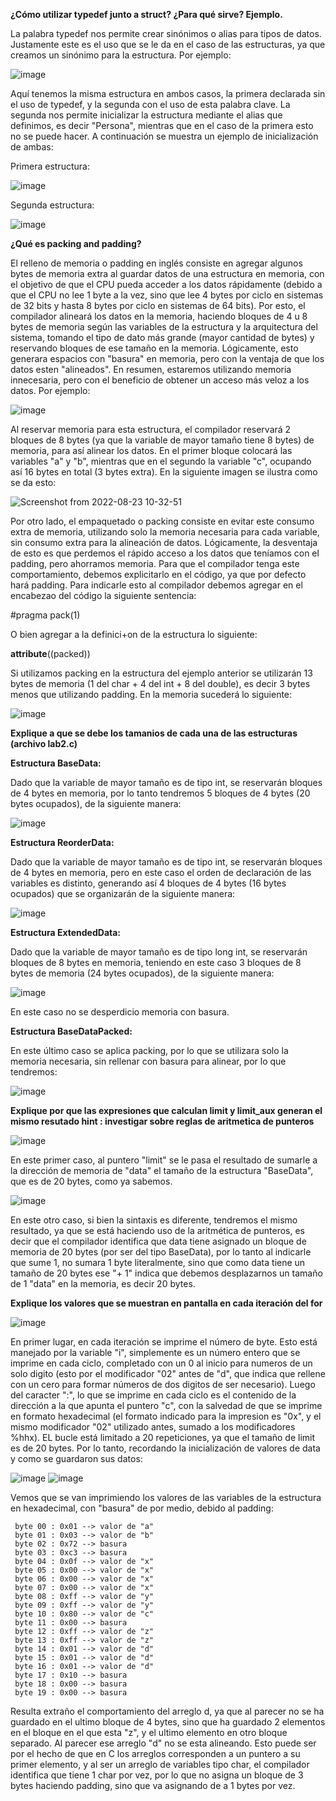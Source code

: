 **¿Cómo utilizar typedef junto a struct? ¿Para qué sirve? Ejemplo.**

   La palabra typedef nos permite crear sinónimos o alias para tipos de datos. Justamente este es el uso que se le da en el caso de las estructuras, ya que creamos un sinónimo para la estructura.
   Por ejemplo:
   
![image](https://user-images.githubusercontent.com/65351453/186173077-5ae5024c-9968-4531-a158-04b8e424258b.png)

   Aquí tenemos la misma estructura en ambos casos, la primera declarada sin el uso de typedef, y la segunda con el uso de esta palabra clave. La segunda nos permite inicializar la estructura mediante el alias que definimos, es decir "Persona", mientras que en el caso de la primera esto no se puede hacer. A continuación se muestra un ejemplo de inicialización de ambas:

   Primera estructura:

![image](https://user-images.githubusercontent.com/65351453/186173292-79693f1d-ee85-4d6a-962c-5ca04bddc762.png)

   Segunda estructura:

![image](https://user-images.githubusercontent.com/65351453/186173378-9fe25ae4-fba4-4979-816f-641063dde09c.png)

**¿Qué es packing and padding?**

   El relleno de memoria o padding en inglés consiste en agregar algunos bytes de memoria extra al guardar datos de una estructura en memoria, con el objetivo de que el CPU pueda acceder a los datos rápidamente (debido a que el CPU no lee 1 byte a la vez, sino que lee 4 bytes por ciclo en sistemas de 32 bits y hasta 8 bytes por ciclo en sistemas de 64 bits). Por esto, el compilador alineará los datos en la memoria, haciendo bloques de 4 u 8 bytes de memoria según las variables de la estructura y la arquitectura del sistema, tomando el tipo de dato más grande (mayor cantidad de bytes) y reservando bloques de ese tamaño en la memoria. Lógicamente, esto generara espacios con "basura" en memoria, pero con  la ventaja de que los datos esten "alineados". En resumen, estaremos utilizando memoria innecesaria, pero con el beneficio de obtener un acceso más veloz a los datos. Por ejemplo:

![image](https://user-images.githubusercontent.com/65351453/186173544-7345b671-c1fe-48bf-a031-269f815e5569.png)

   Al reservar memoria para esta estructura, el compilador reservará 2 bloques de 8 bytes (ya que la variable de mayor tamaño tiene 8 bytes) de memoria, para así alinear los datos. En el primer bloque colocará las variables "a" y "b", mientras que en el segundo la variable "c", ocupando así 16 bytes en total (3 bytes extra). En la siguiente imagen se ilustra como se da esto:

![Screenshot from 2022-08-23 10-32-51](https://user-images.githubusercontent.com/65351453/186171525-0002ed41-29ed-439b-9192-a4b218323194.png)

   Por otro lado, el empaquetado o packing consiste en evitar este consumo extra de memoria, utilizando solo la memoria necesaria para cada variable, sin consumo extra para la alineación de datos. Lógicamente, la desventaja de esto es que perdemos el rápido acceso a los datos que teníamos con el padding, pero ahorramos memoria. Para que el compilador tenga este comportamiento, debemos explicitarlo en el código, ya que por defecto hará padding. Para indicarle esto al compilador debemos agregar en el encabezao del código la siguiente sentencia:

#pragma pack(1)

   O bien agregar a la definici+on de la estructura lo siguiente:

__attribute__((packed))

   Si utilizamos packing en la estructura del ejemplo anterior se utilizarán 13 bytes de memoria (1 del char + 4 del int + 8 del double), es decir 3 bytes menos que utilizando padding. En la memoria sucederá lo siguiente:

![image](https://user-images.githubusercontent.com/65351453/186173919-fa2b6f1d-baab-4503-aef3-05cbba6fcf63.png)

**Explique a que se debe los tamanios de cada una de las estructuras (archivo lab2.c)**

**Estructura BaseData:**

   Dado que la variable de mayor tamaño es de tipo int, se reservarán bloques de 4 bytes en memoria, por lo tanto tendremos 5 bloques de 4 bytes (20 bytes ocupados), de la siguiente manera:
   
   ![image](https://user-images.githubusercontent.com/65351453/186180176-2ff7aebf-2f7f-4e51-beae-ee68803c310e.png)

**Estructura ReorderData:**

   Dado que la variable de mayor tamaño es de tipo int, se reservarán bloques de 4 bytes en memoria, pero en este caso el orden de declaración de las variables es distinto, generando así 4 bloques de 4 bytes (16 bytes ocupados) que se organizarán de la siguiente manera:
   
   ![image](https://user-images.githubusercontent.com/65351453/186180343-0368799e-e7d1-40ed-ae8b-0bec5b358648.png)

**Estructura ExtendedData:**

   Dado que la variable de mayor tamaño es de tipo long int, se reservarán bloques de 8 bytes en memoria, teniendo en este caso 3 bloques de 8 bytes de memoria (24 bytes ocupados), de la siguiente manera:
   
   ![image](https://user-images.githubusercontent.com/65351453/186181248-0eb48fe0-2c3c-4653-bd1e-634532a140d7.png)

   En este caso no se desperdicio memoria con basura.
   
**Estructura BaseDataPacked:**

   En este último caso se aplica packing, por lo que se utilizara solo la memoria necesaria, sin rellenar con basura para alinear, por lo que tendremos:
   
   ![image](https://user-images.githubusercontent.com/65351453/186182358-74881ec3-6abb-435e-88f8-271d32f747c3.png)

**Explique por que las expresiones que calculan  limit y limit_aux generan el mismo resutado
hint : investigar sobre reglas de aritmetica de punteros**

![image](https://user-images.githubusercontent.com/65351453/186182674-2929ea00-219e-4f3c-a5bf-dd951f541102.png)

   En este primer caso, al puntero "limit" se le pasa el resultado de sumarle a la dirección de memoria de "data" el tamaño de la estructura "BaseData", que es de 20 bytes, como ya sabemos.
   
![image](https://user-images.githubusercontent.com/65351453/186182922-dee5cbee-836a-4dc3-92f2-cabff4da6c13.png)

   En este otro caso, si bien la sintaxis es diferente, tendremos el mismo resultado, ya que se está haciendo uso de la aritmética de punteros, es decir que el compilador identifica que data tiene asignado un bloque de memoria de 20 bytes (por ser del tipo BaseData), por lo tanto al indicarle que sume 1, no sumara 1 byte literalmente, sino que como data tiene un tamaño de 20 bytes ese "+ 1" indica que debemos desplazarnos un tamaño de 1 "data" en la memoria, es decir 20 bytes.
   
**Explique los valores que se muestran en pantalla en cada iteración del for**

![image](https://user-images.githubusercontent.com/65351453/186183465-5b3f6e1b-44cf-4ead-9c22-3a3382710151.png)

   En primer lugar, en cada iteración se imprime el número de byte. Esto está manejado por la variable "i", simplemente es un número entero que se imprime en cada ciclo, completado con un 0 al inicio para numeros de un solo digito (esto por el modificador "02" antes de "d", que indica que rellene con un cero para formar números de dos digitos de ser necesario). Luego del caracter ":", lo que se imprime en cada ciclo es el contenido de la dirección a la que apunta el puntero "c", con la salvedad de que se imprime en formato hexadecimal (el formato indicado para la impresion es "0x", y el mismo modificador "02" utilizado antes, sumado a los modificadores %hhx). EL bucle está limitado a 20 repeticiones, ya que el tamaño de limit es de 20 bytes. Por lo tanto, recordando la inicialización de valores de data y como se guardaron sus datos:

![image](https://user-images.githubusercontent.com/65351453/186183919-5a0eb372-f24f-4bad-b058-410df3421c12.png)
![image](https://user-images.githubusercontent.com/65351453/186180176-2ff7aebf-2f7f-4e51-beae-ee68803c310e.png)

   Vemos que se van imprimiendo los valores de las variables de la estructura en hexadecimal, con "basura" de por medio, debido al padding:

     byte 00 : 0x01 --> valor de "a"
     byte 01 : 0x03 --> valor de "b"
     byte 02 : 0x72 --> basura
     byte 03 : 0xc3 --> basura
     byte 04 : 0x0f --> valor de "x"
     byte 05 : 0x00 --> valor de "x"
     byte 06 : 0x00 --> valor de "x"
     byte 07 : 0x00 --> valor de "x"
     byte 08 : 0xff --> valor de "y"
     byte 09 : 0xff --> valor de "y"
     byte 10 : 0x80 --> valor de "c"
     byte 11 : 0x00 --> basura
     byte 12 : 0xff --> valor de "z"
     byte 13 : 0xff --> valor de "z"
     byte 14 : 0x01 --> valor de "d"
     byte 15 : 0x01 --> valor de "d"
     byte 16 : 0x01 --> valor de "d"
     byte 17 : 0x10 --> basura
     byte 18 : 0x00 --> basura
     byte 19 : 0x00 --> basura

   Resulta extraño el comportamiento del arreglo d, ya que al parecer no se ha guardado en el ultimo bloque de 4 bytes, sino que ha guardado 2 elementos en el bloque en el que esta "z", y el ultimo elemento en otro bloque separado. Al parecer ese arreglo "d" no se esta alineando. Esto puede ser por el hecho de que en C los arreglos corresponden a un puntero a su primer elemento, y al ser un arreglo de variables tipo char, el compilador identifica que tiene 1 char por vez, por lo que no asigna un bloque de 3 bytes haciendo padding, sino que va asignando de a 1 bytes por vez. 
